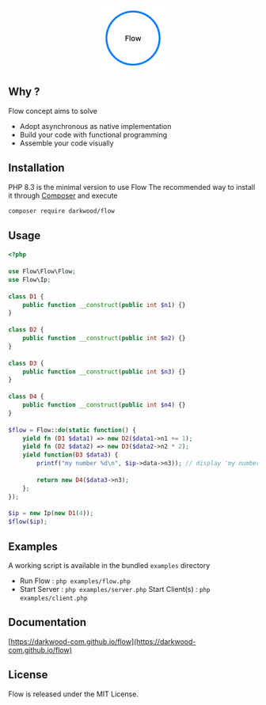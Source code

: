 <p align="center">
  <a href="https://github.com/darkwood-com/flow">
    <img src="docs/src/images/logo.png" width="auto" height="128px" alt="Flow">
  </a>
</p>

## Why ?

Flow concept aims to solve

- Adopt asynchronous as native implementation
- Build your code with functional programming
- Assemble your code visually

## Installation

PHP 8.3 is the minimal version to use Flow
The recommended way to install it through [Composer](http://getcomposer.org) and execute

```bash
composer require darkwood/flow
```

## Usage

```php
<?php

use Flow\Flow\Flow;
use Flow\Ip;

class D1 {
    public function __construct(public int $n1) {}
}

class D2 {
    public function __construct(public int $n2) {}
}

class D3 {
    public function __construct(public int $n3) {}
}

class D4 {
    public function __construct(public int $n4) {}
}

$flow = Flow::do(static function() {
    yield fn (D1 $data1) => new D2($data1->n1 += 1);
    yield fn (D2 $data2) => new D3($data2->n2 * 2);
    yield function(D3 $data3) {
        printf("my number %d\n", $ip->data->n3)); // display 'my number 10'

        return new D4($data3->n3);
    };
});

$ip = new Ip(new D1(4));
$flow($ip);
```

## Examples

A working script is available in the bundled `examples` directory

- Run Flow : `php examples/flow.php`
- Start Server : `php examples/server.php`
  Start Client(s) : `php examples/client.php`

## Documentation

[https://darkwood-com.github.io/flow](https://darkwood-com.github.io/flow)

## License

Flow is released under the MIT License.
